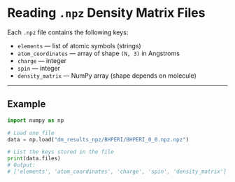 # Reading `.npz` Density Matrix Files

Each `.npz` file contains the following keys:

- `elements` — list of atomic symbols (strings)
- `atom_coordinates` — array of shape `(N, 3)` in Angstroms
- `charge` — integer
- `spin` — integer
- `density_matrix` — NumPy array (shape depends on molecule)

---

## Example

```python
import numpy as np

# Load one file
data = np.load("dm_results_npz/BHPERI/BHPERI_0_0.npz.npz")

# List the keys stored in the file
print(data.files)
# Output:
# ['elements', 'atom_coordinates', 'charge', 'spin', 'density_matrix']
